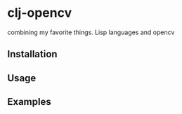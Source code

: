 # clj-opencv

combining my favorite things. Lisp languages and opencv

## Installation


## Usage


## Examples
